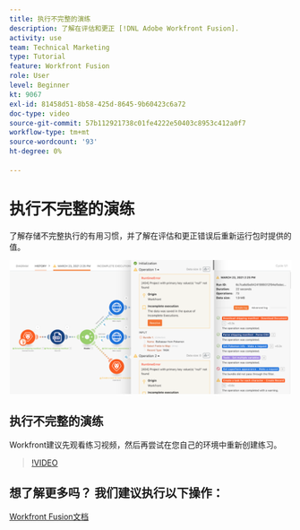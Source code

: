 ```yaml
---
title: 执行不完整的演练
description: 了解在评估和更正 [!DNL Adobe Workfront Fusion].
activity: use
team: Technical Marketing
type: Tutorial
feature: Workfront Fusion
role: User
level: Beginner
kt: 9067
exl-id: 81458d51-8b58-425d-8645-9b60423c6a72
doc-type: video
source-git-commit: 57b112921738c01fe4222e50403c8953c412a0f7
workflow-type: tm+mt
source-wordcount: '93'
ht-degree: 0%

---
```


# 执行不完整的演练

了解存储不完整执行的有用习惯，并了解在评估和更正错误后重新运行包时提供的值。

![处理错误的方案的图像](assets/troubleshooting-and-error-handling-8.png)

## 执行不完整的演练

Workfront建议先观看练习视频，然后再尝试在您自己的环境中重新创建练习。

>[!VIDEO](https://video.tv.adobe.com/v/335308/?quality=12&learn=on)

## 想了解更多吗？ 我们建议执行以下操作：

[Workfront Fusion文档](https://experienceleague.adobe.com/docs/workfront/using/adobe-workfront-fusion/workfront-fusion-2.html?lang=en)
